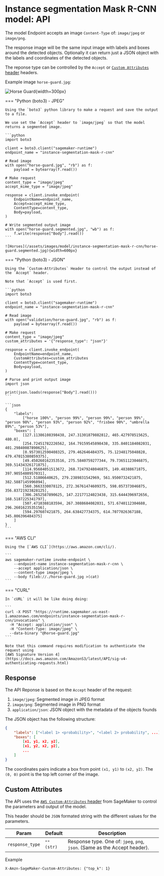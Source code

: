 # Instance segmentation Mask R-CNN model: API

The model Endpoint accepts an image `Content-Type` of: `image/jpeg` or `image/png`.

The response image will be the same input image with labels and boxes around the detected objects.
Optionally it can return just a JSON object with the labels and coordinates of the detected objects.

The reponse type can be controlled by the `Accept` or [`Custom Attributes` header](https://docs.aws.amazon.com/sagemaker/latest/APIReference/API_runtime_InvokeEndpoint.html#API_runtime_InvokeEndpoint_RequestSyntax) headers.

Example image `horse-guard.jpg`:

![Horse Guard](/assets/images/model/instance-segmentation-mask-r-cnn/horse-guard.jpg){width=300px}

=== "Python (boto3) - JPEG"

    Using the `boto3` python library to make a request and save the output to a file.

    We use set the `Accept` header to `image/jpeg` so that the model returns a segmented image.

    ```python
    import boto3

    client = boto3.client("sagemaker-runtime")
    endpoint_name = "instance-segmentation-mask-r-cnn"

    # Read image
    with open("horse-guard.jpg", "rb") as f:
        payload = bytearray(f.read())

    # Make request
    content_type = "image/jpeg"
    accept_mime_type = "image/jpeg"

    response = client.invoke_endpoint(
        EndpointName=endpoint_name,
        Accept=accept_mime_type,
        ContentType=content_type,
        Body=payload,
    )

    # Write segmented output image
    with open("horse-guard.segmented.jpg", "wb") as f:
        f.write(response["Body"].read())
    ```

    ![Horses](/assets/images/model/instance-segmentation-mask-r-cnn/horse-guard.segmented.jpg){width=600px}

=== "Python (boto3) - JSON"

    Using the `Custom-Attributes` Header to control the output instead of the `Accept` header.

    Note that `Accept` is used first.

    ```python
    import boto3

    client = boto3.client("sagemaker-runtime")
    endpoint_name = "instance-segmentation-mask-r-cnn"

    # Read image
    with open("validation/horse-guard.jpg", "rb") as f:
        payload = bytearray(f.read())

    # Make request
    content_type = "image/jpeg"
    custom_attributes = '{"response_type": "json"}'

    response = client.invoke_endpoint(
        EndpointName=endpoint_name,
        CustomAttributes=custom_attributes
        ContentType=content_type,
        Body=payload,
    )

    # Parse and print output image
    import json

    print(json.loads(response["Body"].read()))
    ```

    ```json
    {
        "labels":
            ["horse 100%", "person 99%", "person 99%", "person 99%", "person 98%", "person 93%", "person 92%", "frisbee 90%", "umbrella 89%", "person 53%"],
        "boxes": [
            [127.11386108398438, 247.31301879882812, 465.427978515625, 480.0],
            [254.72451782226562, 164.79159545898438, 335.8401184082031, 401.29840087890625],
            [0.9573012590408325, 279.462646484375, 75.12348175048828, 479.47015380859375],
            [49.450260162353516, 275.5840759277344, 79.73651123046875, 369.51434326171875],
            [114.95684051513672, 268.72479248046875, 149.48388671875, 397.9055480957031],
            [512.51806640625, 279.2389831542969, 561.9500732421875, 382.5887145996094],
            [560.3663330078125, 272.36761474609375, 598.057373046875, 356.83721923828125],
            [306.2652587890625, 147.22177124023438, 315.6444396972656, 168.5187225341797],
            [507.4710388183594, 267.3088684082031, 571.6740112304688, 296.2601623535156],
            [594.297607421875, 264.638427734375, 614.7077026367188, 345.806396484375]
        ]
    }
    ```

=== "AWS CLI"

    Using the [`AWS CLI`](https://aws.amazon.com/cli/).

    ```
    aws sagemaker-runtime invoke-endpoint \
        --endpoint-name instance-segmentation-mask-r-cnn \
        --accept application/json \
        --content-type image/jpeg \
        --body fileb://./horse-guard.jpg >(cat)
    ```

=== "CURL"

    In `cURL` it will be like doing doing:

    ```
    curl -X POST "https://runtime.sagemaker.us-east-1.amazonaws.com/endpoints/instance-segmentation-mask-r-cnn/invocations" \
      -H "Accept: application/json" \
      -H "Content-Type: image/jpeg" \
      --data-binary "@horse-guard.jpg"
    ```

    Note that this command requires modification to authenticate the request using
    [AWS Signature Version 4](https://docs.aws.amazon.com/AmazonS3/latest/API/sig-v4-authenticating-requests.html)


## Response

The API Reponse is based on the `Accept` header of the request:

1. `image/jpeg`: Segmented image in JPEG format
1. `image/png`: Segmented image in PNG format
1. `application/json`: JSON object with the metadata of the objects founds

The JSON object has the following structure:

```json
{
    "labels": ["<label 1> <probability>", "<label 2> probability", ...],
    "boxes": [
        [x1, y1, x2, y2],
        [x1, y2, x2, y2],
        ...
    ]
}
```

The coordinates pairs indicate a box from point `(x1, y1)` to `(x2, y2)`.
The `(0, 0)` point is the top left corner of the image.

## Custom Attributes

The API uses the
[`AWS Custom-Attributes` header](https://docs.aws.amazon.com/sagemaker/latest/APIReference/API_runtime_InvokeEndpoint.html)
from SageMaker to control the parameters and output of the model.

This header should be `JSON` formated string with the different values for the parameters.

| Param | Default | Description |
|---|---|---|
| `response_type` | `""` `(str)` | Response type. One of: `jpeg`, `png`, `json`. (Same as the Accept header). |

Example

```
X-Amzn-SageMaker-Custom-Attributes: {"top_k": 1}
```
